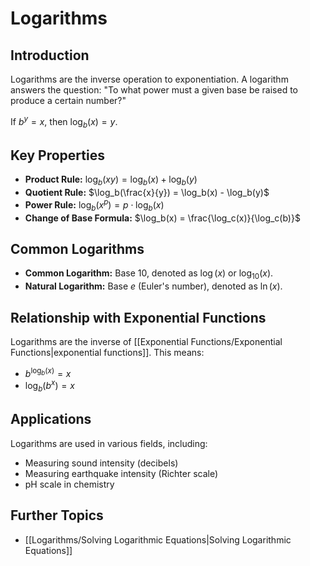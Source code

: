 # Logarithms

## Introduction
Logarithms are the inverse operation to exponentiation. A logarithm answers the question: "To what power must a given base be raised to produce a certain number?"

If $b^y = x$, then $\log_b(x) = y$.

## Key Properties
- **Product Rule:** $\log_b(xy) = \log_b(x) + \log_b(y)$
- **Quotient Rule:** $\log_b(\frac{x}{y}) = \log_b(x) - \log_b(y)$
- **Power Rule:** $\log_b(x^p) = p \cdot \log_b(x)$
- **Change of Base Formula:** $\log_b(x) = \frac{\log_c(x)}{\log_c(b)}$

## Common Logarithms
- **Common Logarithm:** Base 10, denoted as $\log(x)$ or $\log_{10}(x)$.
- **Natural Logarithm:** Base $e$ (Euler's number), denoted as $\ln(x)$.

## Relationship with Exponential Functions
Logarithms are the inverse of [[Exponential Functions/Exponential Functions|exponential functions]]. This means:
- $b^{\log_b(x)} = x$
- $\log_b(b^x) = x$

## Applications
Logarithms are used in various fields, including:
- Measuring sound intensity (decibels)
- Measuring earthquake intensity (Richter scale)
- pH scale in chemistry

## Further Topics
- [[Logarithms/Solving Logarithmic Equations|Solving Logarithmic Equations]]
